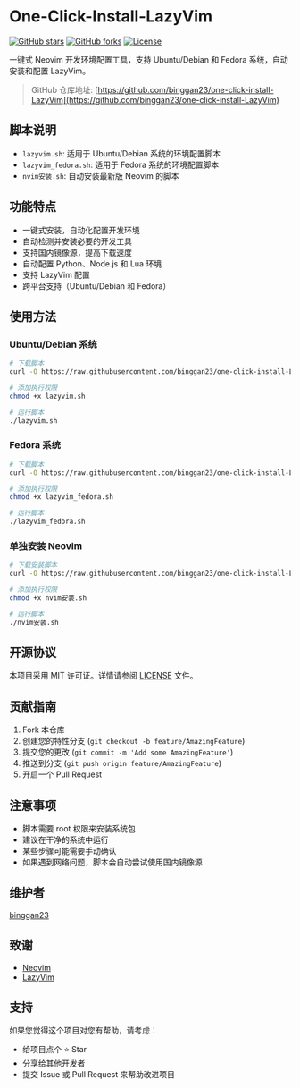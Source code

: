 # One-Click-Install-LazyVim

[![GitHub stars](https://img.shields.io/github/stars/binggan23/one-click-install-LazyVim?style=social)](https://github.com/binggan23/one-click-install-LazyVim/stargazers)
[![GitHub forks](https://img.shields.io/github/forks/binggan23/one-click-install-LazyVim?style=social)](https://github.com/binggan23/one-click-install-LazyVim/network/members)
[![License](https://img.shields.io/github/license/binggan23/one-click-install-LazyVim)](https://github.com/binggan23/one-click-install-LazyVim/blob/main/LICENSE)

一键式 Neovim 开发环境配置工具，支持 Ubuntu/Debian 和 Fedora 系统，自动安装和配置 LazyVim。

> GitHub 仓库地址: [https://github.com/binggan23/one-click-install-LazyVim](https://github.com/binggan23/one-click-install-LazyVim)

## 脚本说明

- `lazyvim.sh`: 适用于 Ubuntu/Debian 系统的环境配置脚本
- `lazyvim_fedora.sh`: 适用于 Fedora 系统的环境配置脚本
- `nvim安装.sh`: 自动安装最新版 Neovim 的脚本

## 功能特点

- 一键式安装，自动化配置开发环境
- 自动检测并安装必要的开发工具
- 支持国内镜像源，提高下载速度
- 自动配置 Python、Node.js 和 Lua 环境
- 支持 LazyVim 配置
- 跨平台支持（Ubuntu/Debian 和 Fedora）

## 使用方法

### Ubuntu/Debian 系统

```bash
# 下载脚本
curl -O https://raw.githubusercontent.com/binggan23/one-click-install-LazyVim/main/lazyvim.sh

# 添加执行权限
chmod +x lazyvim.sh

# 运行脚本
./lazyvim.sh
```

### Fedora 系统

```bash
# 下载脚本
curl -O https://raw.githubusercontent.com/binggan23/one-click-install-LazyVim/main/lazyvim_fedora.sh

# 添加执行权限
chmod +x lazyvim_fedora.sh

# 运行脚本
./lazyvim_fedora.sh
```

### 单独安装 Neovim

```bash
# 下载安装脚本
curl -O https://raw.githubusercontent.com/binggan23/one-click-install-LazyVim/main/nvim安装.sh

# 添加执行权限
chmod +x nvim安装.sh

# 运行脚本
./nvim安装.sh
```

## 开源协议

本项目采用 MIT 许可证。详情请参阅 [LICENSE](LICENSE) 文件。

## 贡献指南

1. Fork 本仓库
2. 创建您的特性分支 (`git checkout -b feature/AmazingFeature`)
3. 提交您的更改 (`git commit -m 'Add some AmazingFeature'`)
4. 推送到分支 (`git push origin feature/AmazingFeature`)
5. 开启一个 Pull Request

## 注意事项

- 脚本需要 root 权限来安装系统包
- 建议在干净的系统中运行
- 某些步骤可能需要手动确认
- 如果遇到网络问题，脚本会自动尝试使用国内镜像源

## 维护者

[binggan23](https://github.com/binggan23)

## 致谢

- [Neovim](https://neovim.io/)
- [LazyVim](https://github.com/LazyVim/starter)

## 支持

如果您觉得这个项目对您有帮助，请考虑：

- 给项目点个 ⭐ Star
- 分享给其他开发者
- 提交 Issue 或 Pull Request 来帮助改进项目 
